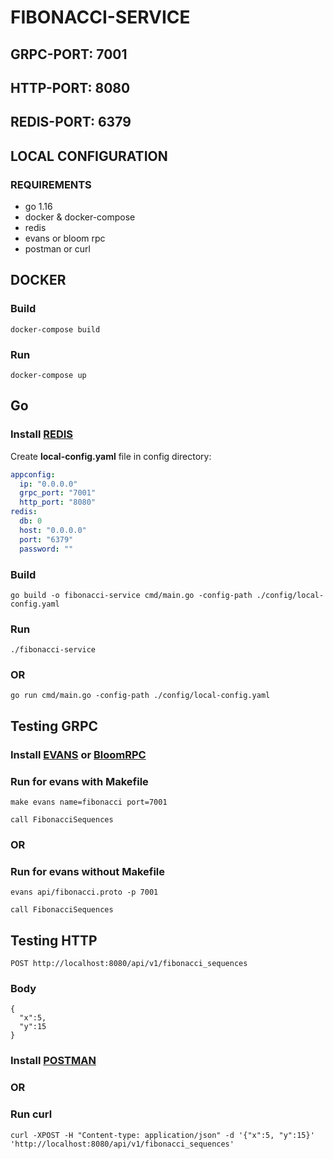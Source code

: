 # FIBONACCI-SERVICE

## GRPC-PORT:  7001
## HTTP-PORT:  8080
## REDIS-PORT: 6379

## LOCAL CONFIGURATION

### REQUIREMENTS
- go 1.16
- docker & docker-compose
- redis
- evans or bloom rpc
- postman or curl

## DOCKER

### Build
```shell
docker-compose build
```
### Run
```shell
docker-compose up
```

## Go

### Install [REDIS](https://redis.io/download)

Create **local-config.yaml** file in config directory:
```yaml
appconfig:
  ip: "0.0.0.0"
  grpc_port: "7001"
  http_port: "8080"
redis:
  db: 0
  host: "0.0.0.0"
  port: "6379"
  password: ""
```

### Build
```shell
go build -o fibonacci-service cmd/main.go -config-path ./config/local-config.yaml
```
### Run
```shell
./fibonacci-service
```

### OR

```shell
go run cmd/main.go -config-path ./config/local-config.yaml
```

## Testing GRPC

### Install [EVANS](https://github.com/ktr0731/evans) or [BloomRPC](https://github.com/uw-labs/bloomrpc)

### Run for evans with Makefile
```shell
make evans name=fibonacci port=7001

call FibonacciSequences
```

### OR

### Run for evans without Makefile
```shell
evans api/fibonacci.proto -p 7001

call FibonacciSequences
```

## Testing HTTP

```shell
POST http://localhost:8080/api/v1/fibonacci_sequences
```

### Body

```shell
{
  "x":5,
  "y":15
}
```

### Install [POSTMAN](https://www.postman.com/downloads/)

### OR

### Run curl 
```shell
curl -XPOST -H "Content-type: application/json" -d '{"x":5, "y":15}' 'http://localhost:8080/api/v1/fibonacci_sequences'
```
